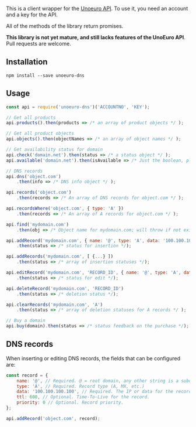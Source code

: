 This is a client wrapper for the [Unoeuro API](https://www.unoeuro.com/docs/api.php). To use it, you need
an account and a key for the API.

All of the methods of the library return promises.

**This library is not yet mature, and still lacks features of the UnoEuro API**. Pull requests are welcome.

## Installation

```
npm install --save unoeuro-dns
```

## Usage

```javascript
const api = require('unoeuro-dns')('ACCOUNTNO', 'KEY');

// Get all products
api.products().then(products => /* an array of product objects */ );

// Get all product objects
api.objects().then(objectNames => /* an array of object names */ );

// Get availability status for domain
api.check('domain.net').then(status => /* a status object */ );
api.available('domain.net').then(isAvailable => /* Just the boolean, please */ );

// DNS records
api.dns('object.com')
	.then(info => /* DNS info object */ );

api.records('object.com')
	.then(records => /* An array of DNS records for object.com */ );

api.recordsWhere('object.com', { type: 'A' })
	.then(records => /* An array of A records for object.com */ );

api.find('mydomain.com')
	.then(obj => /* Object name for mydomain.com; will throw if not existing */);

api.addRecord('mydomain.com', { name: '@', type: 'A', data: '100.100.100.100', ttl: 600, priority: 0 })
	.then(status => /* status for insertion */);

api.addRecords('mydomain.com', [ {...} ])
	.then(status => /* array of insertion statuses */);

api.editRecord('mydomain.com', 'RECORD_ID', { name: '@', type: 'A', data: '100.100.100.100', ttl: 600, priority: 0 })
	.then(status => /* status for edit */);

api.deleteRecord('mydomain.com', 'RECORD_ID')
	.then(status => /* deletion status */);

api.clearRecords('mydomain.com', 'A')
	.then(status => /* array of deletion statuses for A records */ );

// Buy a domain
api.buy(domain).then(status => /* status feedback on the purchase */);
```

## DNS records

When inserting or editing DNS records, the fields that can be configured are:

```javascript
const record = {
	name: '@', // Required. @ = root domain, any other string is a subdomain and * can be used for wildcards
	type: 'A', // Required. Record type (A, MX, etc.)
	data: '100.100.100.100', // Required. The IP or data for the record
	ttl: 600, // Optional. Time-To-Live for the record.
	priority: 0 // Optional. Record priority. 
};

api.addRecord('object.com', record);
```